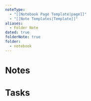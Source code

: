 ```yaml
---
noteType:
  - "[[Notebook Page Template|page]]"
  - "[[Note Templates|Template]]"
aliases:
  - Folder Note
dated: true
folderNote: true
folder:
  - notebook
---
```

# Notes
# Tasks
